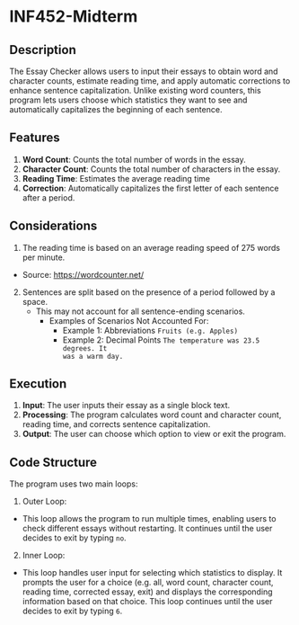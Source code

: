 # INF452-Midterm

## Description
The Essay Checker allows users to input their essays to obtain word and character counts, estimate reading time, and apply automatic corrections to enhance sentence capitalization. Unlike existing word counters, this program lets users choose which statistics they want to see and automatically capitalizes the beginning of each sentence.

## Features
1. **Word Count**: Counts the total number of words in the essay.
2. **Character Count**: Counts the total number of characters in the essay.
3. **Reading Time**: Estimates the average reading time
4. **Correction**: Automatically capitalizes the first letter of each sentence after a period.

## Considerations
1. The reading time is based on an average reading speed of 275 words per minute.
* Source: https://wordcounter.net/
2. Sentences are split based on the presence of a period followed by a space.
   * This may not account for all sentence-ending scenarios.
     * Examples of Scenarios Not Accounted For:
       * Example 1: Abbreviations
         <code>Fruits (e.g. Apples)</code>
       * Example 2: Decimal Points
         <code>The temperature was 23.5 degrees. It was a warm day.</code>

## Execution
1. **Input**: The user inputs their essay as a single block text.
2. **Processing**: The program calculates word count and character count, reading time, and corrects sentence capitalization.
3. **Output**: The user can choose which option to view or exit the program.

## Code Structure
The program uses two main loops:
1. Outer Loop:
* This loop allows the program to run multiple times, enabling users to check different essays without restarting. It continues until the user decides to exit by typing <code>no</code>.
2. Inner Loop:
* This loop handles user input for selecting which statistics to display. It prompts the user for a choice (e.g. all, word count, character count, reading time, corrected essay, exit) and displays the corresponding information based on that choice. This loop continues until the user decides to exit by typing <code>6</code>.










